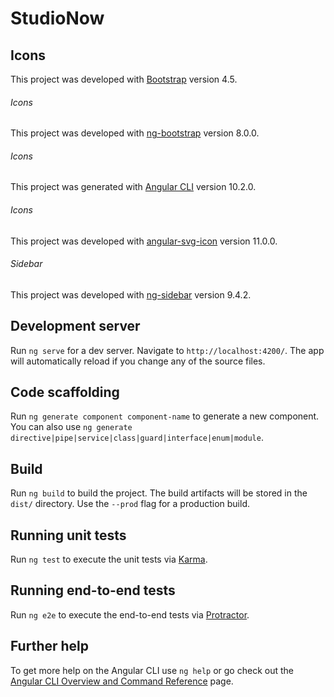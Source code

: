 # StudioNow

## Icons
This project was developed with [Bootstrap](https://getbootstrap.com/) version 4.5.

###### Icons
This project was developed with [ng-bootstrap](https://ng-bootstrap.github.io/) version 8.0.0.

###### Icons
This project was generated with [Angular CLI](https://github.com/angular/angular-cli) version 10.2.0.

###### Icons
This project was developed with [angular-svg-icon](https://github.com/czeckd/angular-svg-icon) version 11.0.0.

###### Sidebar
This project was developed with [ng-sidebar](https://github.com/arkon/ng-sidebar) version 9.4.2.


## Development server

Run `ng serve` for a dev server. Navigate to `http://localhost:4200/`. The app will automatically reload if you change any of the source files.

## Code scaffolding

Run `ng generate component component-name` to generate a new component. You can also use `ng generate directive|pipe|service|class|guard|interface|enum|module`.

## Build

Run `ng build` to build the project. The build artifacts will be stored in the `dist/` directory. Use the `--prod` flag for a production build.

## Running unit tests

Run `ng test` to execute the unit tests via [Karma](https://karma-runner.github.io).

## Running end-to-end tests

Run `ng e2e` to execute the end-to-end tests via [Protractor](http://www.protractortest.org/).

## Further help

To get more help on the Angular CLI use `ng help` or go check out the [Angular CLI Overview and Command Reference](https://angular.io/cli) page.